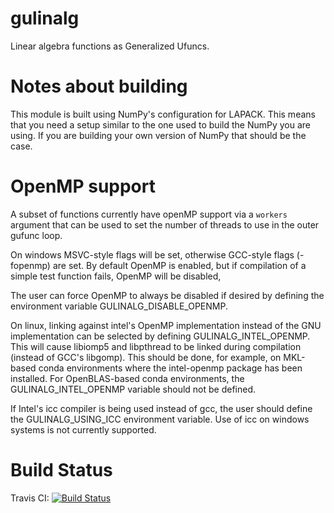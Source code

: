gulinalg
========

Linear algebra functions as Generalized Ufuncs.

Notes about building
====================

This module is built using NumPy's configuration for LAPACK. This means that
you need a setup similar to the one used to build the NumPy you are using. If
you are building your own version of NumPy that should be the case.

OpenMP support
==============

A subset of functions currently have openMP support via a `workers` argument
that can be used to set the number of threads to use in the outer gufunc loop.

On windows MSVC-style flags will be set, otherwise GCC-style flags (-fopenmp)
are set. By default OpenMP is enabled, but if compilation of a simple test
function fails, OpenMP will be disabled,

The user can force OpenMP to always be disabled if desired by defining the
environment variable GULINALG_DISABLE_OPENMP.

On linux, linking against intel's OpenMP implementation instead of the GNU
implementation can be selected by defining GULINALG_INTEL_OPENMP. This will
cause libiomp5 and libpthread to be linked during compilation (instead of GCC's
libgomp). This should be done, for example, on MKL-based conda environments
where the intel-openmp package has been installed. For OpenBLAS-based conda
environments, the GULINALG_INTEL_OPENMP variable should not be defined.

If Intel's icc compiler is being used instead of gcc, the user should define
the GULINALG_USING_ICC environment variable. Use of icc on windows systems is
not currently supported.

Build Status
============

Travis CI: [![Build Status](https://travis-ci.org/Quansight/gulinalg.svg?branch=master)](https://travis-ci.org/Quansight/gulinalg)
